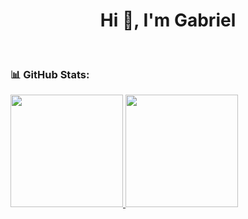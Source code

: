 <h1 align="center">Hi 👋, I'm Gabriel</h1>
</p>
<br>



### 📊 GitHub Stats:
<div>
<a href="https://github.com/gabriel-suela">
<img height="180em" src="https://github-readme-stats.vercel.app/api/top-langs/?username=gabriel-suela&layout=compact&langs_count=7&theme=dracula"/>
<img height="180em" src="https://github-readme-stats.vercel.app/api?username=gabriel-suela&show_icons=true&theme=dracula&include_all_commits=true&count_private=true"/>
</div>
